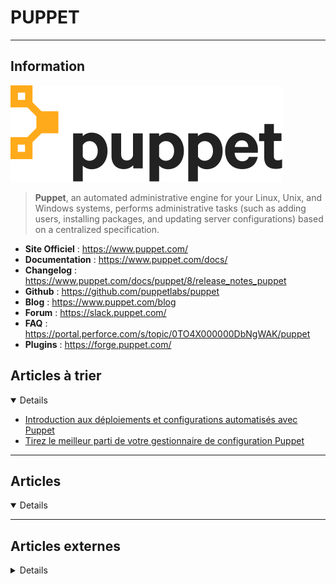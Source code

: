 # PUPPET
----

## <i class="fa-solid fa-hashtag"></i> Information

![Logo](../../_media/apps/puppet/puppet_logo.svg ':size=250 :no-zoom')


> <i class="fa-solid fa-quote-left"></i> **Puppet**, an automated administrative engine for your Linux, Unix, and Windows systems, performs administrative tasks (such as adding users, installing packages, and updating server configurations) based on a centralized specification. <i class="fa-solid fa-quote-left fa-rotate-180"></i>


- <i class="fa-solid fa-globe"></i> **Site Officiel** : https://www.puppet.com/
- <i class="fa-solid fa-book"></i> **Documentation** : https://www.puppet.com/docs/
- <i class="fa-solid fa-file-circle-question"></i> **Changelog** : https://www.puppet.com/docs/puppet/8/release_notes_puppet
- <i class="fa-brands fa-github"></i> **Github** : https://github.com/puppetlabs/puppet
- <i class="fab fa-blogger-b"></i> **Blog** : https://www.puppet.com/blog
- <i class="fas fa-comments"></i> **Forum** : https://slack.puppet.com/
- <i class="far fa-question-circle"></i> **FAQ** : https://portal.perforce.com/s/topic/0TO4X000000DbNgWAK/puppet
- <i class="fas fa-tools"></i> **Plugins** : https://forge.puppet.com/

## <i class="fa-solid fa-glasses"></i> Articles à trier

<details open>

- [Introduction aux déploiements et configurations automatisés avec Puppet](/atrier/apps/puppet_002.md)
- [Tirez le meilleur parti de votre gestionnaire de configuration Puppet](/atrier/apps/puppet_001.md)

</details>

---

## <i class="fa-regular fa-newspaper"></i> Articles

<details open>

</details>

---

## <i class="fa-solid fa-glasses"></i> Articles externes

<details>

- [A Brief Introduction to Puppet](https://opensourceforu.com/2018/01/brief-introduction-puppet/)
- [A Guide to MongoDB Deployment & Maintenance Using Puppet: Part 1](https://severalnines.com/database-blog/guide-mongodb-deployment-maintenance-using-puppet-part-1)
- [A Guide to MongoDB Deployment & Maintenance Using Puppet: Part 2](https://severalnines.com/database-blog/guide-mongodb-deployment-maintenance-using-puppet-part-2)
- [Automate Network Discovering Via LLDP And Puppet](https://blog.pythian.com/automate-network-discovering-via-lldp-and-puppet/)
- [Automated Deployment of MySQL Galera Cluster to Amazon AWS with Puppet](https://severalnines.com/database-blog/automated-deployment-mysql-galera-cluster-amazon-aws-puppet)
- [Automating Infrastructure Management with Puppet](https://opensourceforu.com/2019/07/automating-infrastructure-management-with-puppet/)
- [Comment installer et configurer Puppet sous Linux ?](https://www.it-connect.fr/presentation-de-puppet-loutil-de-deploiement-linux/)
- [Debconf, Preseed et troubleshooting](http://www.morot.fr/debconf-preseed-et-troubleshooting/)
- [Déploiement et automatisation avec Puppet 4.9 - partie 1](https://linuxfr.org/users/skhaen/journaux/deploiement-et-automatisation-avec-puppet-4-9-partie-1)
- [Diving Into Puppet Providers Development: The Puppet-Corosync Module](https://www.slideshare.net/roidelapluie/diving-into-puppet-providers-development-the-puppetcorosync-module)
- [Do you know all of Puppet?](https://www.slideshare.net/roidelapluie/do-you-know-all-of-puppet)
- [Encrypting Sensitive Data In Puppet Using Hiera-Eyaml](https://blog.pythian.com/encrypting-sensitive-data-puppet-using-hiera-eyaml/)
- [Getting Started With the Puppeteer API for Headless Chrome](https://dzone.com/articles/getting-started-with-the-puppeteer-api-for-headles)
- [How to Create Puppet Bolt Tasks Part 2: Creating and Installing Tasks](https://www.petri.com/how-to-create-puppet-bolt-tasks-part-2-creating-and-installing-tasks)
- [How to Create Puppet Bolt Tasks: Understanding Modules and Tasks](https://www.petri.com/how-to-create-puppet-bolt-tasks-understanding-modules-and-tasks)
- [How To Install Puppet Enterprise on Red Hat Linux](https://www.petri.com/how-to-install-puppet-enterprise-on-red-hat-linux)
- [How to Setup Puppet Master and Agent on CentOS 7](https://www.howtoforge.com/tutorial/centos-puppet-master-and-agent/)
- [How to Setup Puppet Master and Agent on CentOS 8](https://www.howtoforge.com/tutorial/centos-puppet-master-and-agent/)
- [How to use Puppet environments in Linux to safely update an agent](https://linuxconfig.org/how-to-use-puppet-environments-in-linux-to-safely-update-an-agent)
- [How to write a simple module to copy a file using Puppet 5.4.0 on Ubuntu 18.04](https://medium.com/@vimukthiperera/how-to-write-a-simple-module-to-copy-a-file-using-puppet-5-4-0-on-ubuntu-18-04-b223270766b6)
- [Install and Configure Puppet 5 Part 1: Set Up Red Hat Linux in Hyper-V](https://www.petri.com/install-configure-puppet-5-part-1-set-red-hat-linux-hyper-v)
- [Install and Configure Puppet 5 Part 2: Set Up Puppet](https://www.petri.com/install-configure-puppet-part-2-set-puppet)
- [Install and Configure Puppet Enterprise Part 1: Set Up Red Hat Linux in Hyper-V](https://www.petri.com/install-configure-puppet-enterprise-part-1-set-red-hat-linux-hyper-v)
- [Install Puppet Master and Agent on CentOS 8 / RHEL 8](https://computingforgeeks.com/install-puppet-master-and-agent-on-centos-rhel-8/)
- [Install Puppet Master and Agent on Ubuntu 20.04](https://www.howtoforge.com/tutorial/ubuntu_puppet/)
- [Installing Open vSwitch on Ubuntu with Puppet](https://blog.scottlowe.org/2013/10/14/installing-open-vswitch-on-ubuntu-with-puppet/)
- [Introduction aux déploiements et configurations automatisés avec Puppet](https://connect.ed-diamond.com/Linux-Pratique/lp-115/introduction-aux-deploiements-et-configurations-automatises-avec-puppet)
- [LAMP Stacks made easy with VMware and Puppet](https://www.vmguru.com/2018/01/lamp-stacks-made-easy-with-vmware-and-puppet/)
- [Making It Easier To Graph Your Infrastructure’s Performance Data](https://blog.pythian.com/making-it-easier-to-graph-your-infrastructures-performance-data/)
- [Managing Linux Using Puppet](https://www.linuxjournal.com/content/managing-linux-using-puppet)
- [Managing SSH Authorized Keys with Puppet](https://blog.scottlowe.org/2013/10/21/managing-ssh-authorized-keys-with-puppet/)
- [Managing Windows Server with Puppet Part 1: Configure Puppet Master and Bootstrap the Puppet Agent in Windows Server](https://www.petri.com/managing-windows-server-with-puppet-part-1-configure-puppet-master-and-bootstrap-the-puppet-agent-in-windows-server)
- [Managing Windows Server with Puppet Part 2: Log Into Puppet Master, Accept Node Certificate, and Test Connectivity](https://www.petri.com/managing-windows-server-with-puppet-part-2-log-in-to-puppet-master-accept-node-certificate-and-test-connectivity)
- [Managing Windows Server with Puppet Part 3: Edit the Site Manifest](https://www.petri.com/managing-windows-server-with-puppet-part-3-edit-the-site-manifest)
- [Managing Windows Server with Puppet Part 3: Install the Modules and Edit the Site Manifest](https://www.petri.com/managing-windows-server-with-puppet-part-3-edit-the-site-manifest)
- [Managing Windows Server with Puppet Part 4: Working with Files and ACLs](https://www.petri.com/managing-windows-server-with-puppet-part-4-working-with-files-and-acls)
- [Managing Windows Server with Puppet Part 5: Managing Local Users and Groups](https://www.petri.com/managing-windows-server-with-puppet-part-5-managing-local-users-and-groups)
- [Managing Windows Server with Puppet Part 6: Installing, Updating, and Removing Software](https://www.petri.com/managing-windows-server-with-puppet-part-6-installing-updating-and-removing-software)
- [Managing Windows Server with Puppet Part 7: Installing Active Directory](https://www.petri.com/managing-windows-server-with-puppet-part-7-installing-active-directory)
- [PostgreSQL Deployment & Configuration with Puppet](https://severalnines.com/database-blog/postgresql-deployment-configuration-puppet)
- [PowerShell DSC and Puppet — Why It Is Not Either/Or](https://www.petri.com/puppet-vs-dsc-why-puppet-might-suit-your-windows-server-configuration-management-needs)
- [Puppet - Facter & Facts](https://www.tutorialspoint.com/puppet/puppet_facter_facts.htm)
- [PUPPET – ADD OR REPLACE A STRING IN A FILE](https://eureka.ykyuen.info/2014/03/06/puppet-add-or-replace-a-string-in-a-file/)
- [Puppet : automatiser la construction d’un volume GlusterFS répliqué](http://www.morot.fr/puppet-automatiser-la-construction-dun-volume-glusterfs-replique/)
- [Puppet : déployer automatiquement une applications Web avec les services Apache/PHP/MySQL](http://www.morot.fr/puppet-deployer-automatiquement-une-applications-web-avec-les-services-apachephpmysql/)
- [Puppet Bolt Agentless Automation for Linux and Windows Server](https://www.petri.com/puppet-bolt-agentless-automation-for-linux-and-windows-server)
- [Puppet DSL: back to the basics](https://www.slideshare.net/roidelapluie/puppet-dsl-back-to-the-basics)
- [Puppet Hiera Tutorial – Beginners Guide](https://devopscube.com/puppet-hiera-tutorial-beginners/)
- [Puppet Server Logging with the ELK Stack – Part 2](https://logz.io/blog/puppet-server-logging-part-2/)
- [Puppet Server Monitoring with the ELK Stack – Part 1]()
- [Recette Puppet : création automatisée d’un utilisateur](http://www.morot.fr/recette-puppet-creation-automatisee-dun-utilisateur/)
- [Recette Puppet : créer un volume LVM](http://www.morot.fr/recette-puppet-creer-un-volume-lvm/)
- [Remote Management Using Puppet Bolt and Windows Subsystem for Linux](https://www.petri.com/remote-management-using-puppet-bolt-and-windows-subsystem-for-linux)
- [Run PowerShell code in Puppet](https://blogs.technet.microsoft.com/heyscriptingguy/2018/05/23/run-powershell-code-in-puppet/)
- [Securing Puppet With Conjur](https://dzone.com/articles/securing-puppet-with-conjur)
- [Some Observations On Puppetrun With Foreman](https://blog.pythian.com/some-observations-of-puppetrun-with-foreman/)
- [Supervision distribuée avec Monit (et Puppet)](https://connect.ed-diamond.com/GNU-Linux-Magazine/glmf-180/supervision-distribuee-avec-monit-et-puppet)
- [The Basics of Deploying a MongoDB Replica Set and Shards Using Puppet](https://severalnines.com/database-blog/basics-deploying-mongodb-replica-set-and-shards-using-puppet)
- [Tirez le meilleur parti de votre gestionnaire de configuration Puppet](https://connect.ed-diamond.com/Linux-Pratique/lp-119/tirez-le-meilleur-parti-de-votre-gestionnaire-de-configuration-puppet)
- [Use Puppet Bolt Tasks to Manage Windows Server](https://www.petri.com/use-puppet-bolt-tasks-to-manage-windows-server)
- [Using Puppet Classes, Roles, Profiles and Templates](http://wragg.io/puppet-classes-roles-profiles-and-templates-on-windows/)
- [Utiliser PuppetMaster et Puppet agent pour maintenir son parc de machines Debian ou CentOS sous Debian/wheezy/Jessie](http://monblog.system-linux.net/blog/2014/04/06/utiliser-puppetmaster-et-puppet-agent-pour-maintenir-son-parc-de-machines-debian-ou-centos-sous-debianwheezyjessie/)

</details>